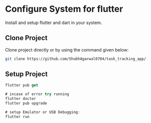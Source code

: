 # Configure System for flutter

Install and setup flutter and dart in your system.

## Clone Project

Clone project directly or by using the command given below:

```bash
git clone https://github.com/ShubhAgarwal0704/task_tracking_app/
```

## Setup Project

```dart
flutter pub get

# incase of error try running 
flutter doctor
flutter pub upgrade

# setup Emulator or USB Debugging:
flutter run
```
